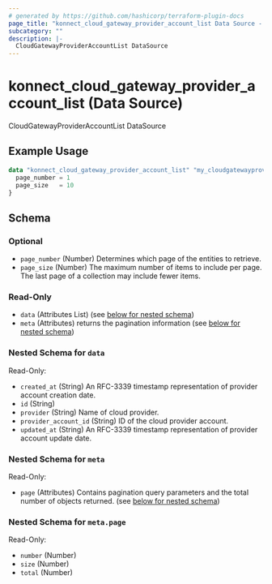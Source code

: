```yaml
---
# generated by https://github.com/hashicorp/terraform-plugin-docs
page_title: "konnect_cloud_gateway_provider_account_list Data Source - terraform-provider-konnect"
subcategory: ""
description: |-
  CloudGatewayProviderAccountList DataSource
---
```


# konnect_cloud_gateway_provider_account_list (Data Source)

CloudGatewayProviderAccountList DataSource

## Example Usage

```terraform
data "konnect_cloud_gateway_provider_account_list" "my_cloudgatewayprovideraccountlist" {
  page_number = 1
  page_size   = 10
}
```

<!-- schema generated by tfplugindocs -->
## Schema

### Optional

- `page_number` (Number) Determines which page of the entities to retrieve.
- `page_size` (Number) The maximum number of items to include per page. The last page of a collection may include fewer items.

### Read-Only

- `data` (Attributes List) (see [below for nested schema](#nestedatt--data))
- `meta` (Attributes) returns the pagination information (see [below for nested schema](#nestedatt--meta))

<a id="nestedatt--data"></a>
### Nested Schema for `data`

Read-Only:

- `created_at` (String) An RFC-3339 timestamp representation of provider account creation date.
- `id` (String)
- `provider` (String) Name of cloud provider.
- `provider_account_id` (String) ID of the cloud provider account.
- `updated_at` (String) An RFC-3339 timestamp representation of provider account update date.


<a id="nestedatt--meta"></a>
### Nested Schema for `meta`

Read-Only:

- `page` (Attributes) Contains pagination query parameters and the total number of objects returned. (see [below for nested schema](#nestedatt--meta--page))

<a id="nestedatt--meta--page"></a>
### Nested Schema for `meta.page`

Read-Only:

- `number` (Number)
- `size` (Number)
- `total` (Number)
